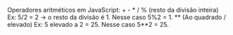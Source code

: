 Operadores aritméticos em JavaScript:
    +
    -
    *
    /
    %  (resto da divisão inteira)   Ex: 5/2 = 2 -> o resto da divisão é 1. Nesse caso 5%2 = 1.
    ** (Ao quadrado / elevado)   Ex: 5 elevado a 2 = 25.  Nesse caso 5**2 = 25.

    
